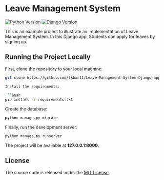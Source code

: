 # Leave Management System

[![Python Version](https://img.shields.io/badge/python-3.6-brightgreen.svg)](https://python.org)
[![Django Version](https://img.shields.io/badge/django-2.0-brightgreen.svg)](https://djangoproject.com)

This is an example project to illustrate an implementation of Leave Management System. In this Django app, Students can apply for leaves by signing up.


## Running the Project Locally

First, clone the repository to your local machine:

```bash
git clone https://github.com/tkhan11/Leave-Management-System-Django-app.git```

Install the requirements:

```bash
pip install -r requirements.txt
```

Create the database:

```bash
python manage.py migrate
```

Finally, run the development server:

```bash
python manage.py runserver
```

The project will be available at **127.0.0.1:8000**.


## License

The source code is released under the [MIT License]( https://github.com/tkhan11/Leave-Management-System-Django-app/blob/master/LICENSE).

